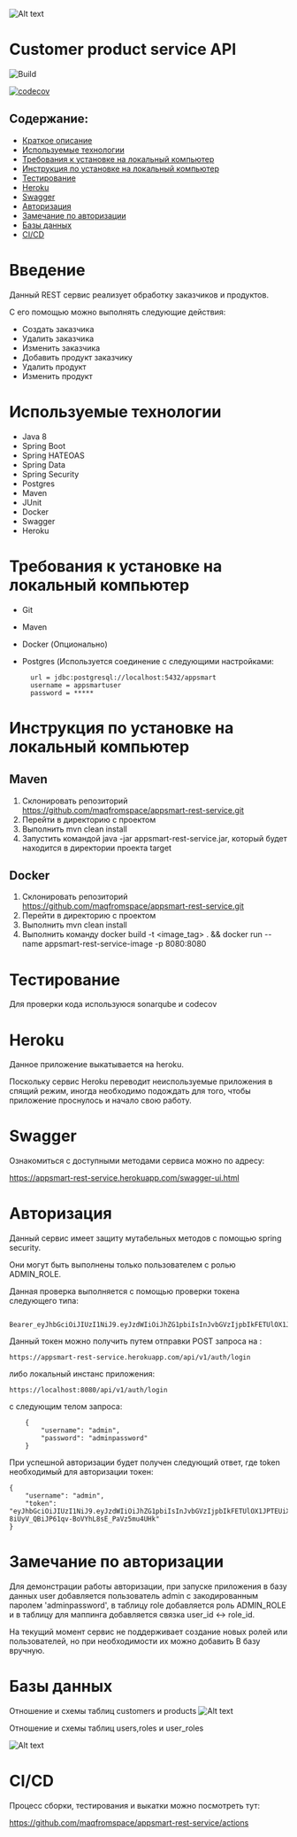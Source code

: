 ![Alt text](images/AppSmartLogo.png)

# Customer product service API

![Build](https://github.com/maqfromspace/appsmart-rest-service/actions/workflows/build.yml/badge.svg)

[![codecov](https://codecov.io/gh/maqfromspace/appsmart-rest-service/branch/dev/graph/badge.svg?token=2SVL4OQM63)](https://codecov.io/gh/maqfromspace/appsmart-rest-service)

## Содержание:
- [Краткое описание](#Introduction)
- [Используемые технологии](#Stack)
- [Требования к установке на локальный компьютер](#Requirements)
- [Инструкция по установке на локальный компьютер](#Instruction)
- [Тестирование](#Test)
- [Heroku](#Heroku)
- [Swagger](#Swagger)
- [Авторизация](#Auth)
- [Замечание по авторизации](#Auth)
- [Базы данных](#Db)
- [CI/CD](#CI/CD)





# Введение <a name="Introduction"></a>

Данный REST сервис реализует обработку заказчиков и продуктов. 

С его помощью можно выполнять следующие действия:

- Создать заказчика
- Удалить заказчика
- Изменить заказчика  
- Добавить продукт заказчику
- Удалить продукт
- Изменить продукт


# Используемые технологии <a name="Stack"></a>


- Java 8
- Spring Boot
- Spring HATEOAS
- Spring Data  
- Spring Security 
- Postgres
- Maven
- JUnit
- Docker
- Swagger
- Heroku

# Требования к установке на локальный компьютер<a name="Requirements"></a>
- Git
- Maven
- Docker (Опционально)
- Postgres (Используется соединение с следующими настройками: 
  
        url = jdbc:postgresql://localhost:5432/appsmart
        username = appsmartuser
        password = *****

# Инструкция по установке на локальный компьютер<a name="Instruction"></a>

## Maven

1) Склонировать репозиторий https://github.com/maqfromspace/appsmart-rest-service.git
2) Перейти в директорию с проектом
3) Выполнить mvn clean install
4) Запустить командой java -jar  appsmart-rest-service.jar, который будет находится в директории проекта target

## Docker

1) Склонировать репозиторий https://github.com/maqfromspace/appsmart-rest-service.git
2) Перейти в директорию с проектом
3) Выполнить mvn clean install
4) Выполнить команду 
   docker build -t <image_tag> . && docker run --name appsmart-rest-service-image -p 8080:8080

# Тестирование <a name="Test"></a>

Для проверки кода используюся sonarqube и codecov

# Heroku <a name="Heroku"></a>

Данное приложение выкатывается на heroku.

Поскольку сервис Heroku переводит неиспользуемые приложения в спящий режим, 
иногда необходимо подождать для того, чтобы приложение проснулось и начало свою работу.

# Swagger <a name="Swagger"></a>

Ознакомиться с доступными методами сервиса можно по адресу:

https://appsmart-rest-service.herokuapp.com/swagger-ui.html


# Авторизация <a name="Auth"></a>

Данный сервис имеет защиту мутабельных методов с помощью spring security.

Они могут быть выполнены только пользователем с ролью ADMIN_ROLE.

Данная проверка выполняется с помощью проверки токена следующего типа:

        Bearer_eyJhbGciOiJIUzI1NiJ9.eyJzdWIiOiJhZG1pbiIsInJvbGVzIjpbIkFETUlOX1JPTEUiXSwiaWF0IjoxNjIwMzkzMTEzLCJleHAiOjE2MjAzOTY3MTN9.0cNz7mYKsNX2ktIn80KeBoiwXOZ79vBSlcSaqDSLZIQ

Данный токен можно получить путем отправки POST запроса на :

    https://appsmart-rest-service.herokuapp.com/api/v1/auth/login

либо локальный инстанс приложения:

    https://localhost:8080/api/v1/auth/login

c следующим телом запроса:

        {
            "username": "admin",
            "password": "adminpassword"
        }



При успешной авторизации будет получен следующий ответ, где token необходимый для авторизации токен:

    {
        "username": "admin",
        "token": "eyJhbGciOiJIUzI1NiJ9.eyJzdWIiOiJhZG1pbiIsInJvbGVzIjpbIkFETUlOX1JPTEUiXSwiaWF0IjoxNjIwMzk1OTk3LCJleHAiOjE2MjAzOTk1OTd9.aJ0Eh-8iUyV_QBiJP61qv-BoVYhL8sE_PaVz5mu4UHk"
    }


# Замечание по авторизации <a name="Auth!"></a>
Для демонстрации работы авторизации, при запуске приложения в базу данных user добавляется пользователь admin с закодированным паролем 'adminpassword',
в таблицу role добавляется роль ADMIN_ROLE и в таблицу для маппинга добавляется связка user_id <-> role_id.

На текущий момент сервис не поддерживает создание новых ролей или пользователей, но при необходимости их можно добавить В базу вручную.


# Базы данных <a name="Db"></a>
Отношение и схемы таблиц customers и products
![Alt text](images/db1.png)

Отношение и схемы таблиц users,roles и user_roles

![Alt text](images/db2.png)

# CI/CD <a name="CI/CD"></a>
Процесс сборки, тестирования и выкатки можно посмотреть тут:

https://github.com/maqfromspace/appsmart-rest-service/actions



